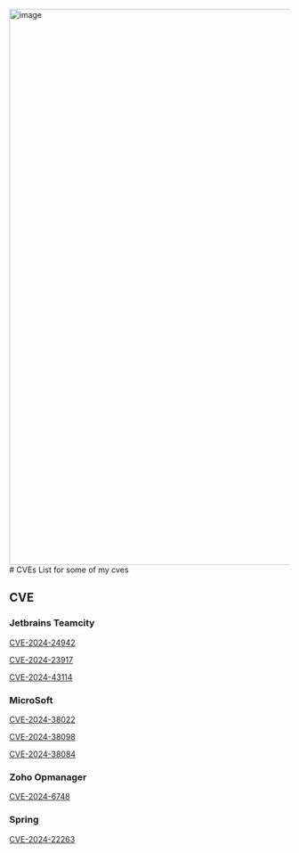 <img width="998" alt="image" src="https://github.com/user-attachments/assets/418b4525-8fc1-4ab2-853b-adc01f67d98c"># CVEs
List for some of my cves

## CVE

### Jetbrains Teamcity
[CVE-2024-24942](https://www.jetbrains.com/privacy-security/issues-fixed/)

[CVE-2024-23917](https://www.jetbrains.com/privacy-security/issues-fixed/)

[CVE-2024-43114](https://www.jetbrains.com/privacy-security/issues-fixed/)

### MicroSoft 
[CVE-2024-38022](https://msrc.microsoft.com/update-guide/vulnerability/CVE-2024-38022)

[CVE-2024-38098](https://msrc.microsoft.com/update-guide/vulnerability/CVE-2024-38098)

[CVE-2024-38084](https://msrc.microsoft.com/update-guide/vulnerability/CVE-2024-38084)

### Zoho Opmanager
[CVE-2024-6748](https://www.manageengine.com/itom/advisory/cve-2024-6748.html)

### Spring
[CVE-2024-22263](https://spring.io/security/cve-2024-22263)
